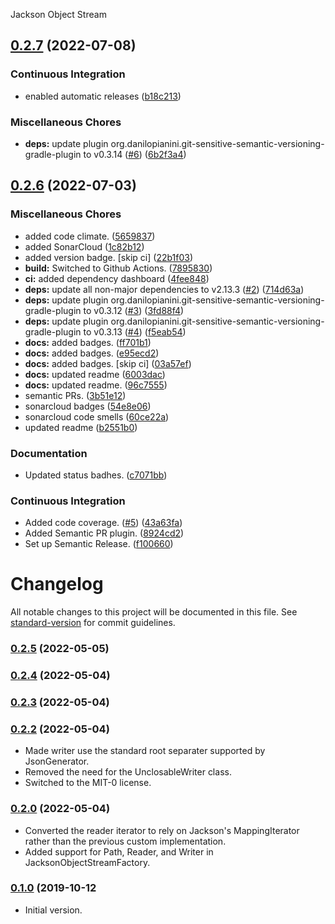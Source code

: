 Jackson Object Stream

## [0.2.7](https://github.com/autonomouslogic/jackson-object-stream/compare/0.2.6...0.2.7) (2022-07-08)


### Continuous Integration

* enabled automatic releases ([b18c213](https://github.com/autonomouslogic/jackson-object-stream/commit/b18c2135a29ea6a1d3c8e3627009bd7f599cac3d))


### Miscellaneous Chores

* **deps:** update plugin org.danilopianini.git-sensitive-semantic-versioning-gradle-plugin to v0.3.14 ([#6](https://github.com/autonomouslogic/jackson-object-stream/issues/6)) ([6b2f3a4](https://github.com/autonomouslogic/jackson-object-stream/commit/6b2f3a4e2c9abe6008efaa08fd6df72de3db953a))

## [0.2.6](https://github.com/autonomouslogic/jackson-object-stream/compare/0.2.5...0.2.6) (2022-07-03)


### Miscellaneous Chores

* added code climate. ([5659837](https://github.com/autonomouslogic/jackson-object-stream/commit/56598370719ef63260bbd5c3655d257fa94eadae))
* added SonarCloud ([1c82b12](https://github.com/autonomouslogic/jackson-object-stream/commit/1c82b12f249c9025a4f4789b6c436a10e43bc478))
* added version badge. [skip ci] ([22b1f03](https://github.com/autonomouslogic/jackson-object-stream/commit/22b1f03d9c80897eb7bbc5b9cc9e5a6e2cec0241))
* **build:** Switched to Github Actions. ([7895830](https://github.com/autonomouslogic/jackson-object-stream/commit/789583069b0e3e3a7c362a205b8a7a43c216fc6d))
* **ci:** added dependency dashboard ([4fee848](https://github.com/autonomouslogic/jackson-object-stream/commit/4fee84870f53c16c899bb0cbcddc2597cf189f3b))
* **deps:** update all non-major dependencies to v2.13.3 ([#2](https://github.com/autonomouslogic/jackson-object-stream/issues/2)) ([714d63a](https://github.com/autonomouslogic/jackson-object-stream/commit/714d63a855ae3e49900a6e5fc9d0a3316b9b7051))
* **deps:** update plugin org.danilopianini.git-sensitive-semantic-versioning-gradle-plugin to v0.3.12 ([#3](https://github.com/autonomouslogic/jackson-object-stream/issues/3)) ([3fd88f4](https://github.com/autonomouslogic/jackson-object-stream/commit/3fd88f48a6a72e35d4bcd80ef782507b453737f4))
* **deps:** update plugin org.danilopianini.git-sensitive-semantic-versioning-gradle-plugin to v0.3.13 ([#4](https://github.com/autonomouslogic/jackson-object-stream/issues/4)) ([f5eab54](https://github.com/autonomouslogic/jackson-object-stream/commit/f5eab549f06284fc5e682677929eca9ca3f9bc61))
* **docs:** added badges. ([ff701b1](https://github.com/autonomouslogic/jackson-object-stream/commit/ff701b164390cf3afe69d18a24c650614dcffa7b))
* **docs:** added badges. ([e95ecd2](https://github.com/autonomouslogic/jackson-object-stream/commit/e95ecd248a63b1d4f3b41c02d1c62b0bfe955999))
* **docs:** added badges. [skip ci] ([03a57ef](https://github.com/autonomouslogic/jackson-object-stream/commit/03a57ef45df7299a6d318f86234c8ed540f9e631))
* **docs:** updated readme ([6003dac](https://github.com/autonomouslogic/jackson-object-stream/commit/6003dac8829eacb1f9973af09073aadc23d95dee))
* **docs:** updated readme. ([96c7555](https://github.com/autonomouslogic/jackson-object-stream/commit/96c7555f996b82eee8025cdea1dc1efd3e611bb3))
* semantic PRs. ([3b51e12](https://github.com/autonomouslogic/jackson-object-stream/commit/3b51e125d0130a0564d2c8c4193c9491259179ba))
* sonarcloud badges ([54e8e06](https://github.com/autonomouslogic/jackson-object-stream/commit/54e8e0632faafd1104b82c256d54e16a91dca1e2))
* sonarcloud code smells ([60ce22a](https://github.com/autonomouslogic/jackson-object-stream/commit/60ce22afb6ffe8ac880a52551c93a288b495156e))
* updated readme ([b2551b0](https://github.com/autonomouslogic/jackson-object-stream/commit/b2551b09fa95cfc64967b4b3ec78f06c6eb62bf7))


### Documentation

* Updated status badhes. ([c7071bb](https://github.com/autonomouslogic/jackson-object-stream/commit/c7071bb2e18dbd8382811de598a748485fb88c7f))


### Continuous Integration

* Added code coverage. ([#5](https://github.com/autonomouslogic/jackson-object-stream/issues/5)) ([43a63fa](https://github.com/autonomouslogic/jackson-object-stream/commit/43a63fac7f16dd932404fb7e6c870b767850595b))
* Added Semantic PR plugin. ([8924cd2](https://github.com/autonomouslogic/jackson-object-stream/commit/8924cd2f7ec73f19e9b39d3ef291a297baec50b3))
* Set up Semantic Release. ([f100660](https://github.com/autonomouslogic/jackson-object-stream/commit/f100660ec04518a6cefae68cd06f04681f0f27c2))

# Changelog

All notable changes to this project will be documented in this file. See [standard-version](https://github.com/conventional-changelog/standard-version) for commit guidelines.

### [0.2.5](http://bitbucket.org/autonomouslogic/jackson-object-stream/branches/compare/0.2.5..0.2.4) (2022-05-05)

### [0.2.4](http://bitbucket.org/autonomouslogic/jackson-object-stream/branches/compare/0.2.4..0.2.3) (2022-05-04)

### [0.2.3](http://bitbucket.org/autonomouslogic/jackson-object-stream/branches/compare/0.2.3..0.2.2) (2022-05-04)

### [0.2.2](http://bitbucket.org/autonomouslogic/jackson-object-stream/branches/compare/0.2.2..0.2.0) (2022-05-04)
* Made writer use the standard root separater supported by JsonGenerator.
* Removed the need for the UnclosableWriter class.
* Switched to the MIT-0 license.

### [0.2.0](https://bitbucket.org/autonomouslogic/jackson-object-stream/branches/compare/0.2.0..0.1.0) (2022-05-04)
* Converted the reader iterator to rely on Jackson's MappingIterator rather than the previous custom implementation.
* Added support for Path, Reader, and Writer in JacksonObjectStreamFactory.

### [0.1.0](https://bitbucket.org/autonomouslogic/jackson-object-stream/src/0.1.0/) (2019-10-12
* Initial version.
